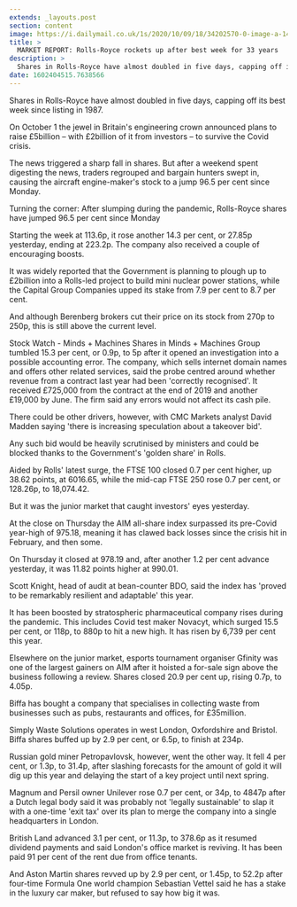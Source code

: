 ```yaml
--- 
extends: _layouts.post 
section: content 
image: https://i.dailymail.co.uk/1s/2020/10/09/18/34202570-0-image-a-14_1602263097443.jpg 
title: > 
  MARKET REPORT: Rolls-Royce rockets up after best week for 33 years 
description: > 
  Shares in Rolls-Royce have almost doubled in five days, capping off its best week since listing in 1987.Turning the corner: After slumping during the pandemic, Rolls-Royce shares have jumped 96.5 per cent since MondayStarting the week at 113.6p, it rose another 14.3 per cent, or 27.85p yesterday, ending at 223.2p.Aided by Rolls' latest surge, the FTSE 100 closed 0.7 per cent higher, up 38.62 points, at 6016.65, while the mid-cap FTSE 250 rose 0.7 per cent, or 128.26p, to 18,074.42.Shares closed 20.9 per cent up, rising 0.7p, to 4.05p.British Land advanced 3.1 per cent, or 11.3p, to 378.6p as it resumed dividend payments and said London's office market is reviving. 
date: 1602404515.7638566 
--- 
```

Shares in Rolls-Royce have almost doubled in five days, capping off its best week since listing in 1987.

On October 1 the jewel in Britain's engineering crown announced plans to raise £5billion – with £2billion of it from investors – to survive the Covid crisis.

The news triggered a sharp fall in shares. But after a weekend spent digesting the news, traders regrouped and bargain hunters swept in, causing the aircraft engine-maker's stock to a jump 96.5 per cent since Monday.

Turning the corner: After slumping during the pandemic, Rolls-Royce shares have jumped 96.5 per cent since Monday

Starting the week at 113.6p, it rose another 14.3 per cent, or 27.85p yesterday, ending at 223.2p. The company also received a couple of encouraging boosts.

It was widely reported that the Government is planning to plough up to £2billion into a Rolls-led project to build mini nuclear power stations, while the Capital Group Companies upped its stake from 7.9 per cent to 8.7 per cent.

And although Berenberg brokers cut their price on its stock from 270p to 250p, this is still above the current level.

Stock Watch - Minds + Machines Shares in Minds + Machines Group tumbled 15.3 per cent, or 0.9p, to 5p after it opened an investigation into a possible accounting error. The company, which sells internet domain names and offers other related services, said the probe centred around whether revenue from a contract last year had been 'correctly recognised'. It received £725,000 from the contract at the end of 2019 and another £19,000 by June. The firm said any errors would not affect its cash pile.

There could be other drivers, however, with CMC Markets analyst David Madden saying 'there is increasing speculation about a takeover bid'.

Any such bid would be heavily scrutinised by ministers and could be blocked thanks to the Government's 'golden share' in Rolls.

Aided by Rolls' latest surge, the FTSE 100 closed 0.7 per cent higher, up 38.62 points, at 6016.65, while the mid-cap FTSE 250 rose 0.7 per cent, or 128.26p, to 18,074.42.

But it was the junior market that caught investors' eyes yesterday.

At the close on Thursday the AIM all-share index surpassed its pre-Covid year-high of 975.18, meaning it has clawed back losses since the crisis hit in February, and then some.

On Thursday it closed at 978.19 and, after another 1.2 per cent advance yesterday, it was 11.82 points higher at 990.01.

Scott Knight, head of audit at bean-counter BDO, said the index has 'proved to be remarkably resilient and adaptable' this year.

It has been boosted by stratospheric pharmaceutical company rises during the pandemic. This includes Covid test maker Novacyt, which surged 15.5 per cent, or 118p, to 880p to hit a new high. It has risen by 6,739 per cent this year.

Elsewhere on the junior market, esports tournament organiser Gfinity was one of the largest gainers on AIM after it hoisted a for-sale sign above the business following a review. Shares closed 20.9 per cent up, rising 0.7p, to 4.05p.

Biffa has bought a company that specialises in collecting waste from businesses such as pubs, restaurants and offices, for £35million.

Simply Waste Solutions operates in west London, Oxfordshire and Bristol. Biffa shares buffed up by 2.9 per cent, or 6.5p, to finish at 234p.

Russian gold miner Petropavlovsk, however, went the other way. It fell 4 per cent, or 1.3p, to 31.4p, after slashing forecasts for the amount of gold it will dig up this year and delaying the start of a key project until next spring.

Magnum and Persil owner Unilever rose 0.7 per cent, or 34p, to 4847p after a Dutch legal body said it was probably not 'legally sustainable' to slap it with a one-time 'exit tax' over its plan to merge the company into a single headquarters in London.

British Land advanced 3.1 per cent, or 11.3p, to 378.6p as it resumed dividend payments and said London's office market is reviving. It has been paid 91 per cent of the rent due from office tenants.

And Aston Martin shares revved up by 2.9 per cent, or 1.45p, to 52.2p after four-time Formula One world champion Sebastian Vettel said he has a stake in the luxury car maker, but refused to say how big it was.